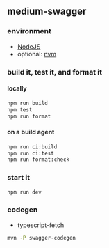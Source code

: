 ## medium-swagger

### environment

- [NodeJS](https://nodejs.org/en/)
- optional: [nvm](https://github.com/nvm-sh/nvm)

### build it, test it, and format it

#### locally

```bash
npm run build
npm test
npm run format
```

#### on a build agent

```bash
npm run ci:build
npm run ci:test
npm run format:check
```

### start it

```bash
npm run dev
```

### codegen

* typescript-fetch
```bash
mvn -P swagger-codegen
```

